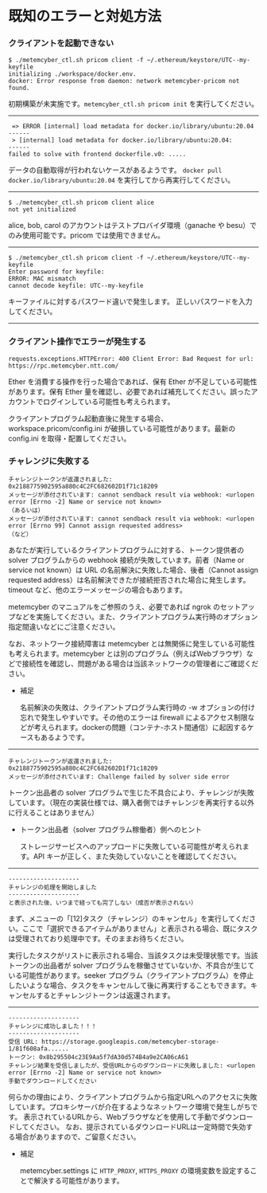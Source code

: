 # 既知のエラーと対処方法



### クライアントを起動できない

```
$ ./metemcyber_ctl.sh pricom client -f ~/.ethereum/keystore/UTC--my-keyfile
initializing ./workspace/docker.env.
docker: Error response from daemon: network metemcyber-pricom not found.
```

初期構築が未実施です。`metemcyber_ctl.sh pricom init` を実行してください。

---

```
 => ERROR [internal] load metadata for docker.io/library/ubuntu:20.04
------
 > [internal] load metadata for docker.io/library/ubuntu:20.04:
------
failed to solve with frontend dockerfile.v0: .....
```

データの自動取得が行われないケースがあるようです。
`docker pull docker.io/library/ubuntu:20.04` を実行してから再実行してください。

---

```
$ ./metemcyber_ctl.sh pricom client alice
not yet initialized
```

alice, bob, carol のアカウントはテストプロバイダ環境（ganache や besu）でのみ使用可能です。pricom では使用できません。

---

```
$ ./metemcyber_ctl.sh pricom client -f ~/.ethereum/keystore/UTC--my-keyfile
Enter password for keyfile:
ERROR: MAC mismatch
cannot decode keyfile: UTC--my-keyfile
```

キーファイルに対するパスワード違いで発生します。
正しいパスワードを入力してください。

---

### クライアント操作でエラーが発生する

```
requests.exceptions.HTTPError: 400 Client Error: Bad Request for url: https://rpc.metemcyber.ntt.com/
```

Ether を消費する操作を行った場合であれば、保有 Ether が不足している可能性があります。保有 Ether 量を確認し、必要であれば補充してください。誤ったアカウントでログインしている可能性も考えられます。

クライアントプログラム起動直後に発生する場合、workspace.pricom/config.ini が破損している可能性があります。最新の config.ini を取得・配置してください。

### チャレンジに失敗する

```
チャレンジトークンが返還されました: 0x2188775902595a880c4C2FC682602D1f71c18209
メッセージが添付されています: cannot sendback result via webhook: <urlopen error [Errno -2] Name or service not known>
（あるいは）
メッセージが添付されています: cannot sendback result via webhook: <urlopen error [Errno 99] Cannot assign requested address>
（など）
```

あなたが実行しているクライアントプログラムに対する、トークン提供者の solver プログラムからの webhook 接続が失敗しています。前者（Name or service not known）は URL の名前解決に失敗した場合、後者（Cannot assign requested address）は名前解決できたが接続拒否された場合に発生します。timeout など、他のエラーメッセージの場合もあります。

metemcyber のマニュアルをご参照のうえ、必要であれば ngrok のセットアップなどを実施してください。また、クライアントプログラム実行時のオプション指定間違いなどにご注意ください。

なお、ネットワーク接続障害は metemcyber とは無関係に発生している可能性も考えられます。metemcyber とは別のプログラム（例えばWebブラウザ）などで接続性を確認し、問題がある場合は当該ネットワークの管理者にご確認ください。

* 補足

  名前解決の失敗は、クライアントプログラム実行時の -w オプションの付け忘れで発生しやすいです。その他のエラーは firewall によるアクセス制限などが考えられます。dockerの問題（コンテナ-ホスト間通信）に起因するケースもあるようです。

---

```
チャレンジトークンが返還されました: 0x2188775902595a880c4C2FC682602D1f71c18209
メッセージが添付されています: Challenge failed by solver side error
```

トークン出品者の solver プログラムで生じた不具合により、チャレンジが失敗しています。（現在の実装仕様では、購入者側ではチャレンジを再実行する以外に行えることはありません）

* トークン出品者（solver プログラム稼働者）側へのヒント

  ストレージサービスへのアップロードに失敗している可能性が考えられます。API キーが正しく、また失効していないことを確認してください。

---

```
-------------------- 
チャレンジの処理を開始しました
-------------------- 
と表示された後、いつまで経っても完了しない（成否が表示されない）
```

まず、メニューの「[12]タスク（チャレンジ）のキャンセル」を実行してください。ここで「選択できるアイテムがありません」と表示される場合、既にタスクは受理されており処理中です。そのままお待ちください。

実行したタスクがリストに表示される場合、当該タスクは未受理状態です。当該トークンの出品者が solver プログラムを稼働させていないか、不具合が生じている可能性があります。seeker プログラム（クライアントプログラム）を停止したいような場合、タスクをキャンセルして後に再実行することもできます。キャンセルするとチャレンジトークンは返還されます。

---
```
--------------------
チャレンジに成功しました！！！
--------------------
受信 URL: https://storage.googleapis.com/metemcyber-storage-1/81f608afa......
トークン: 0x8b295504c23E9Aa5f7dA30d574B4a9e2CA06cA61
チャレンジ結果を受信しましたが、受信URLからのダウンロードに失敗しました: <urlopen error [Errno -2] Name or service not known>
手動でダウンロードしてください
```

何らかの理由により、クライアントプログラムから指定URLへのアクセスに失敗しています。プロキシサーバが介在するようなネットワーク環境で発生しがちです。
表示されているURLから、Webブラウザなどを使用して手動でダウンロードしてください。
なお、提示されているダウンロードURLは一定時間で失効する場合がありますので、ご留意ください。

* 補足

  metemcyber.settings に `HTTP_PROXY`, `HTTPS_PROXY` の環境変数を設定することで解決する可能性があります。


